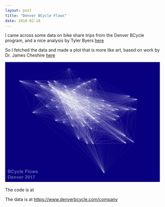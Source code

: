 ```yaml
---
layout: post
title: "Denver BCycle Flows"
date: 2018-02-18
---
```


I came across some data on bike share trips from the Denver BCycle program, and a nice analysis by Tyler Byers [here](http://datawrangl.com/2016/02/21/denver-bcycle/)

So I fetched the data and made a plot that is more like art, based on work by Dr. James Cheshire [here](http://spatial.ly/2015/03/mapping-flows/)
<div style="text-align: center;"><img src="/assests/flow_plot.jpg" alt="Drawing" style="width: 1000px;"/></div>


The code is at

The data is at https://www.denverbcycle.com/company
